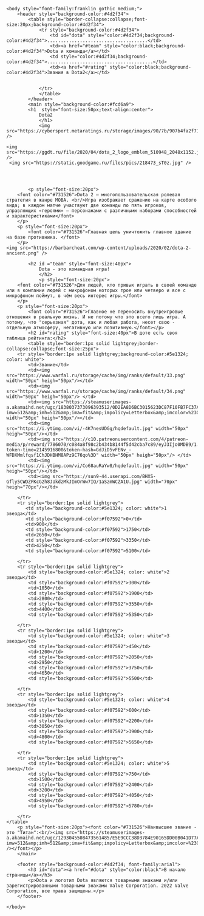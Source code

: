 <html>
    <title>Dota2</title>
    
    <body style="font-family:franklin gothic medium;">
        <header style="background-color:#4d2f34">
            <table style="border-collapse:collapse;font-size:20px;background-color:#4d2f34">
                <tr style="background-color:#4d2f34">
                    <td id="dota" style="color:#4d2f34;background-color:#4d2f34">.....................................</td>
                    <td><a href="#team" style="color:black;background-color:#4d2f34">Dota и команда</a></td>
                    <td style="color:#4d2f34;background-color:#4d2f34">.......................................</td>
                    <td><a href="#rating" style="color:black;background-color:#4d2f34">Звания в Dota2</a></td>

                    
                </tr>
                </table>
            </header>
            <main style="background-color:#fcd6a9">
            <h1  style="font-size:50px;text-align:center">
                Dota2
                </h1>
                <img src="https://cybersport.metaratings.ru/storage/images/90/7b/907b4fa2f71c17184d9ee01182fdd3ab.jpg" />
    
    <img src="https://ggdt.ru/file/2020/04/dota_2_logo_emblem_510948_2048x1152.jpg" />
     <img src="https://static.goodgame.ru/files/pics/218473_sT0z.jpg" />

        

        
            <p style="font-size:20px"> 
        <font color="#731526">Dota 2 — многопользовательская ролевая стратегия в жанре MOBA. <br/>Игра изображает сражение на карте особого вида; в каждом матче участвуют две команды по пять игроков, управляющих «героями» — персонажами с различными наборами способностей и характеристиками</font>
        </p>
        <p style="font-size:20px">
            <font color="#731526">Главная цель уничтожить главное здание на базе противника. </font>
        </p>
    <img src="https://barbarcheat.com/wp-content/uploads/2020/02/dota-2-ancient.png" />
    
            <h2 id ="team" style="font-size:40px">
                Dota - это командная игра!
                </h2>
                <p style="font-size:20px">
        <font color="#731526">Для людей, кто привык играть в своей команде или в компании людей с микрофоном которых трое или четверо и все с микрофоном поймут, в чём весь интерес игры.</font>
        </p> 
        <p style="font-size:20px">
            <font color="#731526">Главное не переносить внутреигровые отношения в реальную жизнь. И не потому что это всего лишь игра. А потому, что "серьезная" дота, как и любая работа, несет свою - отдельную атмосферу, негативную или позитивную.</font></p>
            <h2 id="rating" style="font-size:40px">В доте есть своя таблица рейтинга:</h2>
            <table style="border:1px solid lightgrey;border-collapse:collapse;font-size:25px">
        <tr style="border:1px solid lightgrey;background-color:#5e1324; color: white">
            <td>Звание</td>
            <td><img src="https://www.warfal.ru/storage/cache/img/ranks/default/33.png" width="50px" heigh="50px"/></td>
            <td><img src="https://www.warfal.ru/storage/cache/img/ranks/default/34.png" width="50px" heigh="50px"/> </td>
            <td><img src="https://steamuserimages-a.akamaihd.net/ugc/1838037373096393512/0D2EA8D6BC3015623DC87F10FB7FC37A2E51BECC/?imw=512&amp;imh=512&amp;ima=fit&amp;impolicy=Letterbox&amp;imcolor=%23000000&amp;letterbox=true" width="50px" heigh="50px"/></td>
            <td><img src="https://i.ytimg.com/vi/-4K7nesUDGg/hqdefault.jpg" width="50px" heigh="50px"/></td>
            <td><img src="https://c10.patreonusercontent.com/4/patreon-media/p/reward/7786070/c084a8f98c2b434b8144f5d42cba7c89/eyJ3Ijo0MDB9/1.png?token-time=2145916800&token-hash=GdJiD5vFENv_-WFDXMmlfqsf1ChJDHBHM8APz9C76qo%3D" width="50px" heigh="50px"/> </td>
            <td><img src="https://i.ytimg.com/vi/Co68auRaYw8/hqdefault.jpg" width="50px" heigh="50px"/></td>
            <td><img src="https://sun9-44.userapi.com/BHXS-Gfly5CWDZFKcG2h8JUkdzMkJImOrWw7IQ/1aSzmWCZA1U.jpg" width="70px" heigh="70px"/></td>
            
        </tr>
        <tr style="border:1px solid lightgrey">
           <td style="background-color:#5e1324; color: white">1 звезда</td>
           <td style="background-color:#f07592">0</td>
           <td>900</td>
           <td style="background-color:#f07592">1750</td>
           <td>2650</td>
           <td style="background-color:#f07592">3350</td>
           <td>4250</td>
           <td style="background-color:#f07592">5100</td>
           
        </tr> 
        <tr style="border:1px solid lightgrey">
            <td style="background-color:#5e1324; color: white">2 звезды</td>
            <td style="background-color:#f07592">300</td>
            <td>1050</td>
            <td style="background-color:#f07592">1900</td>
            <td>2800</td>
            <td style="background-color:#f07592">3550</td>
            <td>4400</td>
            <td style="background-color:#f07592">5350</td>
            
        </tr>
        <tr style="border:1px solid lightgrey">
            <td style="background-color:#5e1324; color: white">3 звезды</td>
            <td style="background-color:#f07592">450</td>
            <td>1200</td>
            <td style="background-color:#f07592">2050</td>
            <td>2950</td>
            <td style="background-color:#f07592">3750</td>
            <td>4650</td>
            <td style="background-color:#f07592">5500</td>
            
        </tr>
        <tr style="border:1px solid lightgrey">
            <td style="background-color:#5e1324; color: white">4 звезды</td>
            <td style="background-color:#f07592">600</td>
            <td>1350</td>
            <td style="background-color:#f07592">2200</td>
            <td>3050</td>
            <td style="background-color:#f07592">3900</td>
            <td>4800</td>
            <td style="background-color:#f07592">5650</td>
            
        </tr>
        <tr style="border:1px solid lightgrey">
            <td style="background-color:#5e1324; color: white">5 звезд</td>
            <td style="background-color:#f07592">750</td>
            <td>1500</td>
            <td style="background-color:#f07592">2400</td>
            <td>3200</td>
            <td style="background-color:#f07592">4050</td>
            <td>4950</td>
            <td style="background-color:#f07592">5780</td>
            
        </tr>
    </table>
        <p style="font-size:20px"><font color="#731526">Наивысшее звание - это "Титан":<br/><img src="https://steamuserimages-a.akamaihd.net/ugc/1293045508473561485/E5E9CCC38D3784E90165DD00B041D77ABB5DF0D9/?imw=512&amp;imh=512&amp;ima=fit&amp;impolicy=Letterbox&amp;imcolor=%23000000&amp;letterbox=true" /></font></p>
        </main>

        <footer style="background-color:#4d2f34; font-family:arial">
            <h3 id="dota"><a href="#dota" style="color:black">В начало страницы</a></h3>
            <p>Dota и логотип Dota являются товарными знаками и/или зарегистрированными товарными знаками Valve Corporation. 2022 Valve Corporation, все права защищены.</p>
        </footer>

    </body>
</html>
